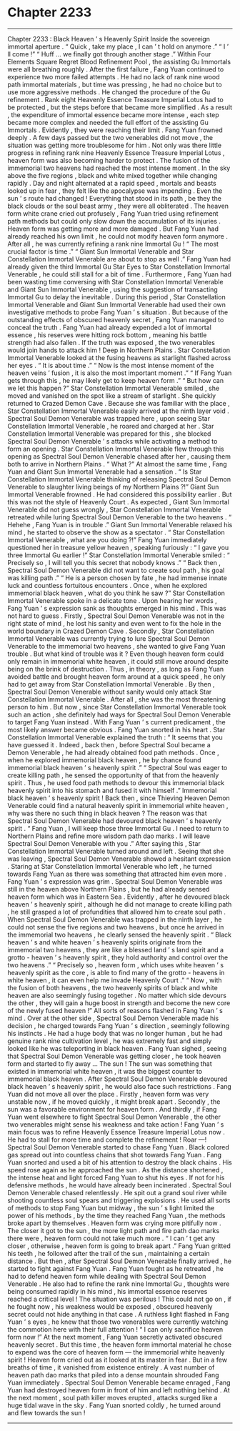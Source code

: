 
# Chapter 2233


---

Chapter 2233 : Black Heaven ’ s Heavenly Spirit
Inside the sovereign immortal aperture .
“ Quick , take my place , I can ’ t hold on anymore .”
“ I ’ ll come !”
“ Huff … we finally got through another stage .”
Within Four Elements Square Regret Blood Refinement Pool , the assisting Gu Immortals were all breathing roughly .
After the first failure , Fang Yuan continued to experience two more failed attempts .
He had no lack of rank nine wood path immortal materials , but time was pressing , he had no choice but to use more aggressive methods .
He changed the procedure of the Gu refinement .
Rank eight Heavenly Essence Treasure Imperial Lotus had to be protected , but the steps before that became more simplified . As a result , the expenditure of immortal essence became more intense , each step became more complex and needed the full effort of the assisting Gu Immortals .
Evidently , they were reaching their limit .
Fang Yuan frowned deeply .
A few days passed but the two venerables did not move , the situation was getting more troublesome for him .
Not only was there little progress in refining rank nine Heavenly Essence Treasure Imperial Lotus , heaven form was also becoming harder to protect .
The fusion of the immemorial two heavens had reached the most intense moment .
In the sky above the five regions , black and white mixed together while changing rapidly . Day and night alternated at a rapid speed , mortals and beasts looked up in fear , they felt like the apocalypse was impending .
Even the sun ’ s route had changed !
Everything that stood in its path , be they the black clouds or the soul beast army , they were all obliterated .
The heaven form white crane cried out profusely , Fang Yuan tried using refinement path methods but could only slow down the accumulation of its injuries .
Heaven form was getting more and more damaged .
But Fang Yuan had already reached his own limit , he could not modify heaven form anymore . After all , he was currently refining a rank nine Immortal Gu !
“ The most crucial factor is time .”
“ Giant Sun Immortal Venerable and Star Constellation Immortal Venerable are about to stop as well .”
Fang Yuan had already given the third Immortal Gu Star Eyes to Star Constellation Immortal Venerable , he could still stall for a bit of time .
Furthermore , Fang Yuan had been wasting time conversing with Star Constellation Immortal Venerable and Giant Sun Immortal Venerable , using the suggestion of transacting Immortal Gu to delay the inevitable .
During this period , Star Constellation Immortal Venerable and Giant Sun Immortal Venerable had used their own investigative methods to probe Fang Yuan ’ s situation .
But because of the outstanding effects of obscured heavenly secret , Fang Yuan managed to conceal the truth .
Fang Yuan had already expended a lot of immortal essence , his reserves were hitting rock bottom , meaning his battle strength had also fallen . If the truth was exposed , the two venerables would join hands to attack him !
Deep in Northern Plains .
Star Constellation Immortal Venerable looked at the fusing heavens as starlight flashed across her eyes .
“ It is about time .”
“ Now is the most intense moment of the heaven veins ’ fusion , it is also the most important moment .”
“ If Fang Yuan gets through this , he may likely get to keep heaven form .”
“ But how can we let this happen ?”
Star Constellation Immortal Venerable smiled , she moved and vanished on the spot like a stream of starlight .
She quickly returned to Crazed Demon Cave .
Because she was familiar with the place , Star Constellation Immortal Venerable easily arrived at the ninth layer void .
Spectral Soul Demon Venerable was trapped here , upon seeing Star Constellation Immortal Venerable , he roared and charged at her .
Star Constellation Immortal Venerable was prepared for this , she blocked Spectral Soul Demon Venerable ’ s attacks while activating a method to form an opening .
Star Constellation Immortal Venerable flew through this opening as Spectral Soul Demon Venerable chased after her , causing them both to arrive in Northern Plains .
“ What ?” At almost the same time , Fang Yuan and Giant Sun Immortal Venerable had a sensation .
“ Is Star Constellation Immortal Venerable thinking of releasing Spectral Soul Demon Venerable to slaughter living beings of my Northern Plains ?!” Giant Sun Immortal Venerable frowned .
He had considered this possibility earlier .
But this was not the style of Heavenly Court .
As expected , Giant Sun Immortal Venerable did not guess wrongly , Star Constellation Immortal Venerable retreated while luring Spectral Soul Demon Venerable to the two heavens .
“ Hehehe , Fang Yuan is in trouble .” Giant Sun Immortal Venerable relaxed his mind , he started to observe the show as a spectator .
“ Star Constellation Immortal Venerable , what are you doing ?!” Fang Yuan immediately questioned her in treasure yellow heaven , speaking furiously : “ I gave you three Immortal Gu earlier !”
Star Constellation Immortal Venerable smiled : “ Precisely so , I will tell you this secret that nobody knows .”
“ Back then , Spectral Soul Demon Venerable did not want to create soul path , his goal was killing path .”
“ He is a person chosen by fate , he had immense innate luck and countless fortuitous encounters . Once , when he explored immemorial black heaven , what do you think he saw ?”
Star Constellation Immortal Venerable spoke in a delicate tone .
Upon hearing her words , Fang Yuan ’ s expression sank as thoughts emerged in his mind .
This was not hard to guess .
Firstly , Spectral Soul Demon Venerable was not in the right state of mind , he lost his sanity and even went to fix the hole in the world boundary in Crazed Demon Cave .
Secondly , Star Constellation Immortal Venerable was currently trying to lure Spectral Soul Demon Venerable to the immemorial two heavens , she wanted to give Fang Yuan trouble .
But what kind of trouble was it ?
Even though heaven form could only remain in immemorial white heaven , it could still move around despite being on the brink of destruction .
Thus , in theory , as long as Fang Yuan avoided battle and brought heaven form around at a quick speed , he only had to get away from Star Constellation Immortal Venerable .
By then , Spectral Soul Demon Venerable without sanity would only attack Star Constellation Immortal Venerable . After all , she was the most threatening person to him .
But now , since Star Constellation Immortal Venerable took such an action , she definitely had ways for Spectral Soul Demon Venerable to target Fang Yuan instead .
With Fang Yuan ’ s current predicament , the most likely answer became obvious .
Fang Yuan snorted in his heart .
Star Constellation Immortal Venerable explained the truth : “ It seems that you have guessed it . Indeed , back then , before Spectral Soul became a Demon Venerable , he had already obtained food path methods . Once , when he explored immemorial black heaven , he by chance found immemorial black heaven ’ s heavenly spirit .”
“ Spectral Soul was eager to create killing path , he sensed the opportunity of that from the heavenly spirit . Thus , he used food path methods to devour this immemorial black heavenly spirit into his stomach and fused it with himself .”
Immemorial black heaven ’ s heavenly spirit !
Back then , since Thieving Heaven Demon Venerable could find a natural heavenly spirit in immemorial white heaven , why was there no such thing in black heaven ?
The reason was that Spectral Soul Demon Venerable had devoured black heaven ’ s heavenly spirit .
“ Fang Yuan , I will keep those three Immortal Gu . I need to return to Northern Plains and refine more wisdom path dao marks . I will leave Spectral Soul Demon Venerable with you .” After saying this , Star Constellation Immortal Venerable turned around and left .
Seeing that she was leaving , Spectral Soul Demon Venerable showed a hesitant expression .
Staring at Star Constellation Immortal Venerable who left , he turned towards Fang Yuan as there was something that attracted him even more .
Fang Yuan ’ s expression was grim .
Spectral Soul Demon Venerable was still in the heaven above Northern Plains , but he had already sensed heaven form which was in Eastern Sea . Evidently , after he devoured black heaven ’ s heavenly spirit , although he did not manage to create killing path , he still grasped a lot of profundities that allowed him to create soul path .
When Spectral Soul Demon Venerable was trapped in the ninth layer , he could not sense the five regions and two heavens , but once he arrived in the immemorial two heavens , he clearly sensed the heavenly spirit .
“ Black heaven ’ s and white heaven ’ s heavenly spirits originate from the immemorial two heavens , they are like a blessed land ’ s land spirit and a grotto - heaven ’ s heavenly spirit , they hold authority and control over the two heavens .”
“ Precisely so , heaven form , which uses white heaven ’ s heavenly spirit as the core , is able to find many of the grotto - heavens in white heaven , it can even help me invade Heavenly Court .”
“ Now , with the fusion of both heavens , the two heavenly spirits of black and white heaven are also seemingly fusing together . No matter which side devours the other , they will gain a huge boost in strength and become the new core of the newly fused heaven !”
All sorts of reasons flashed in Fang Yuan ’ s mind .
Over at the other side , Spectral Soul Demon Venerable made his decision , he charged towards Fang Yuan ’ s direction , seemingly following his instincts .
He had a huge body that was no longer human , but he had genuine rank nine cultivation level , he was extremely fast and simply looked like he was teleporting in black heaven .
Fang Yuan sighed , seeing that Spectral Soul Demon Venerable was getting closer , he took heaven form and started to fly away …
The sun !
The sun was something that existed in immemorial white heaven , it was the biggest counter to immemorial black heaven .
After Spectral Soul Demon Venerable devoured black heaven ’ s heavenly spirit , he would also face such restrictions .
Fang Yuan did not move all over the place .
Firstly , heaven form was very unstable now , if he moved quickly , it might break apart . Secondly , the sun was a favorable environment for heaven form . And thirdly , if Fang Yuan went elsewhere to fight Spectral Soul Demon Venerable , the other two venerables might sense his weakness and take action !
Fang Yuan ’ s main focus was to refine Heavenly Essence Treasure Imperial Lotus now .
He had to stall for more time and complete the refinement !
Roar —!
Spectral Soul Demon Venerable started to chase Fang Yuan .
Black colored gas spread out into countless chains that shot towards Fang Yuan .
Fang Yuan snorted and used a bit of his attention to destroy the black chains .
His speed rose again as he approached the sun .
As the distance shortened , the intense heat and light forced Fang Yuan to shut his eyes . If not for his defensive methods , he would have already been incinerated .
Spectral Soul Demon Venerable chased relentlessly .
He spit out a grand soul river while shooting countless soul spears and triggering explosions . He used all sorts of methods to stop Fang Yuan but midway , the sun ’ s light limited the power of his methods , by the time they reached Fang Yuan , the methods broke apart by themselves .
Heaven form was crying more pitifully now .
The closer it got to the sun , the more light path and fire path dao marks there were , heaven form could not take much more .
“ I can ’ t get any closer , otherwise , heaven form is going to break apart .” Fang Yuan gritted his teeth , he followed after the trail of the sun , maintaining a certain distance .
But then , after Spectral Soul Demon Venerable finally arrived , he started to fight against Fang Yuan .
Fang Yuan fought as he retreated , he had to defend heaven form while dealing with Spectral Soul Demon Venerable . He also had to refine the rank nine Immortal Gu , thoughts were being consumed rapidly in his mind , his immortal essence reserves reached a critical level !
The situation was perilous !
This could not go on , if he fought now , his weakness would be exposed , obscured heavenly secret could not hide anything in that case .
A ruthless light flashed in Fang Yuan ’ s eyes , he knew that those two venerables were currently watching the commotion here with their full attention !
“ I can only sacrifice heaven form now !”
At the next moment , Fang Yuan secretly activated obscured heavenly secret .
But this time , the heaven form immortal material he chose to expend was the core of heaven form — the immemorial white heavenly spirit !
Heaven form cried out as it looked at its master in fear .
But in a few breaths of time , it vanished from existence entirely .
A vast number of heaven path dao marks that piled into a dense mountain shrouded Fang Yuan immediately .
Spectral Soul Demon Venerable became enraged , Fang Yuan had destroyed heaven form in front of him and left nothing behind .
At the next moment , soul path killer moves erupted , attacks surged like a huge tidal wave in the sky .
Fang Yuan snorted coldly , he turned around and flew towards the sun !

---

